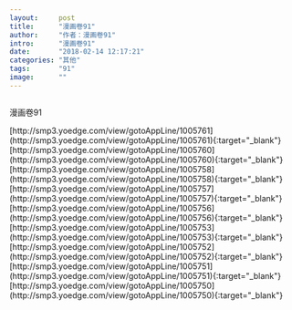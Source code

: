 ```yaml
---
layout:     post
title:      "漫画卷91"
author:     "作者：漫画卷91"
intro:      "漫画卷91"
date:       "2018-02-14 12:17:21"
categories: "其他"
tags:       "91"
image:      ""
---
```

<div style="text-align: center">
<p><img src=""/></p>
</div>
<p class="post-meta">
<span>漫画卷91</span>
</p>
[http://smp3.yoedge.com/view/gotoAppLine/1005761](http://smp3.yoedge.com/view/gotoAppLine/1005761){:target="_blank"}
[http://smp3.yoedge.com/view/gotoAppLine/1005760](http://smp3.yoedge.com/view/gotoAppLine/1005760){:target="_blank"}
[http://smp3.yoedge.com/view/gotoAppLine/1005758](http://smp3.yoedge.com/view/gotoAppLine/1005758){:target="_blank"}
[http://smp3.yoedge.com/view/gotoAppLine/1005757](http://smp3.yoedge.com/view/gotoAppLine/1005757){:target="_blank"}
[http://smp3.yoedge.com/view/gotoAppLine/1005756](http://smp3.yoedge.com/view/gotoAppLine/1005756){:target="_blank"}
[http://smp3.yoedge.com/view/gotoAppLine/1005753](http://smp3.yoedge.com/view/gotoAppLine/1005753){:target="_blank"}
[http://smp3.yoedge.com/view/gotoAppLine/1005752](http://smp3.yoedge.com/view/gotoAppLine/1005752){:target="_blank"}
[http://smp3.yoedge.com/view/gotoAppLine/1005751](http://smp3.yoedge.com/view/gotoAppLine/1005751){:target="_blank"}
[http://smp3.yoedge.com/view/gotoAppLine/1005750](http://smp3.yoedge.com/view/gotoAppLine/1005750){:target="_blank"}



